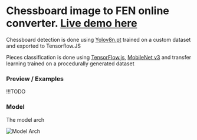 # Chessboard image to FEN online converter. [Live demo here](https://truekendor.github.io/chessboard-image-to-fen/)

Chessboard detection is done using [Yolov8n.pt](https://github.com/ultralytics/ultralytics) trained on a custom dataset and exported to Tensorflow.JS

Pieces classification is done using [TensorFlow.js](https://www.tensorflow.org/js), 
[MobileNet v3](https://tfhub.dev/google/tfjs-model/imagenet/mobilenet_v3_small_100_224/feature_vector/5/default/1) and transfer learning 
trained on a procedurally generated dataset

### Preview / Examples

!!!TODO

### Model

The model arch

![Model Arch](https://github.com/truekendor/chessboard-image-to-fen/blob/main/assets/model_arch.webp)
